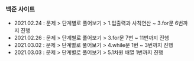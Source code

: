 ### 백준 사이트
- 2021.02.24 : 문제 > 단계별로 풀어보기 > 1.입출력과 사칙연산 ~ 3.for문 6번까지 진행
- 2021.02.26 : 문제 > 단계별로 풀어보기 > 3.for문 7번 ~ 11번까지 진행
- 2021.03.02 : 문제 > 단계별로 풀어보기 > 4.while문 1번 ~ 3번까지 진행
- 2021.03.03 : 문제 > 단계별로 풀어보기 > 5.1차원 배열 1번까지 진행